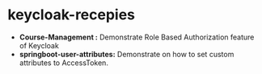 # keycloak-recepies

* **Course-Management :**  Demonstrate Role Based Authorization feature of Keycloak
* **springboot-user-attributes:**  Demonstrate on how to set custom attributes to AccessToken.
